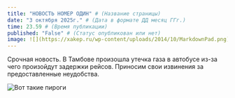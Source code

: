 ```yaml
---
title: "НОВОСТЬ НОМЕР ОДИН" # (Название страницы)
date: "3 октября 2025г." # (Дата в формате ДД месяц ГГг.)
time: 23.59 # (Время публикации)
published: "False" # (Статус опубликован или нет)
image: ![](https://xakep.ru/wp-content/uploads/2014/10/MarkdownPad.png) # Изображение в разделе новостей
---
```


Срочная новость. В Тамбове произошла утечка газа в автобусе из-за чего произойдут задержки рейсов. Приносим свои извинения за предоставленные неудобства. 

![Вот такие пироги](https://xakep.ru/wp-content/uploads/2014/10/MarkdownPad.png)
